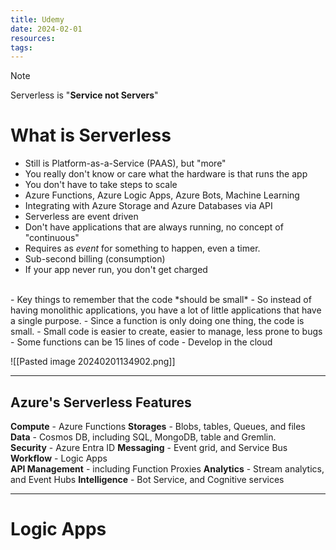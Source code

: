 ```yaml
---
title: Udemy
date: 2024-02-01
resources: 
tags:
---
```


> [!note] 
> Serverless is "**Service not Servers**"
# What is Serverless

- Still is Platform-as-a-Service (PAAS), but "more"
- You really don't know or care what the hardware is that runs the app
- You don't have to take steps to scale
- Azure Functions, Azure Logic Apps, Azure Bots, Machine Learning
- Integrating with Azure Storage and Azure Databases via API
- Serverless are event driven
- Don't have applications that are always running, no concept of "continuous"
- Requires as *event* for something to happen, even a timer.
- Sub-second billing (consumption)
- If your app never run, you don't get charged
<br>
- Key things to remember that the code *should be small*
- So instead of having monolithic applications, you have a lot of little applications that have a single purpose.
- Since a function is only doing one thing, the code is small.
- Small code is easier to create, easier to manage, less prone to bugs
- Some functions can be 15 lines of code 
- Develop in the cloud

![[Pasted image 20240201134902.png]]

---
## Azure's Serverless Features

**Compute** - Azure Functions
**Storages** - Blobs, tables, Queues, and files
**Data** - Cosmos DB, including SQL, MongoDB, table and Gremlin.
<br>
**Security** - Azure Entra ID
**Messaging** - Event grid, and Service Bus
**Workflow** - Logic Apps
<br>
**API Management** - including Function Proxies
**Analytics** - Stream analytics, and Event Hubs
**Intelligence** - Bot Service, and Cognitive services

---
# Logic Apps

